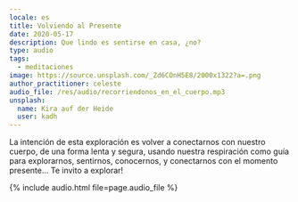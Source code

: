 ```yaml
---
locale: es
title: Volviendo al Presente
date: 2020-05-17
description: Que lindo es sentirse en casa, ¿no?
type: audio
tags:
  - meditaciones
image: https://source.unsplash.com/_Zd6COnH5E8/2000x1322?a=.png
author_practitioner: celeste
audio_file: /res/audio/recorriendonos_en_el_cuerpo.mp3
unsplash:
  name: Kira auf der Heide
  user: kadh
---
```


La intención de esta exploración es volver a conectarnos con nuestro cuerpo, de una forma lenta y segura, usando nuestra respiración como guía para explorarnos, sentirnos, conocernos, y conectarnos con el momento presente… Te invito a explorar!

{% include audio.html  file=page.audio_file %}


